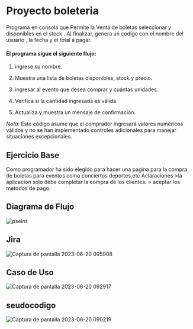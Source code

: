 <h1>Proyecto boleteria</h1>

Programa en consola que  Permite la Venta de boletas seleccionar y  disponibles en el stock . Al finalizar, genera un codigo con el nombre del  usuario , la fecha y el total a pagar.

<h4>El programa sigue el siguiente flujo:</h4>

1. ingrese su nombre.

2. Muestra una lista de boletas  disponibles, stock y precio.

3. ingresar al evento que desea comprar y cuántas unidades.

4. Verifica  si la cantidad ingresada es válida.

5. Actualiza  y muestra un mensaje de confirmación.


*Nota:* Este código asume que el comprador  ingresará valores numéricos válidos y no se han implementado controles adicionales para manejar situaciones excepcionales.
<h2>Ejercicio Base</h2>
Como programador ha sido elegido para hacer una pagina para la compra de boletas para eventos como conciertos 
deportes,etc
Aclaraciones
 >la aplicacion solo debe completar la compra de los clientes.
 > aceptar los metodos de pago.
 


<h2>Diagrama de Flujo</h2>

![pseint](https://github.com/junior3810/boleteria.github.io/assets/68470732/386df1c4-688c-41f4-bdf6-df8cc90858eb)

<h2>Jira</h2>

![Captura de pantalla 2023-06-20 095908](https://github.com/junior3810/boleteria.github.io/assets/68470732/876fcd64-c80a-4155-88f1-2ef2a8d1ed8e)

<h2>Caso de Uso</h2>

![Captura de pantalla 2023-06-20 092917](https://github.com/junior3810/boleteria.github.io/assets/68470732/62437fda-b4a5-4874-a92c-331ef964dfa0)

<h2>seudocodigo</h2>


![Captura de pantalla 2023-06-20 090219](https://github.com/junior3810/boleteria.github.io/assets/68470732/93f58ac4-7f8c-4190-8c8f-458fe2f1f614)
